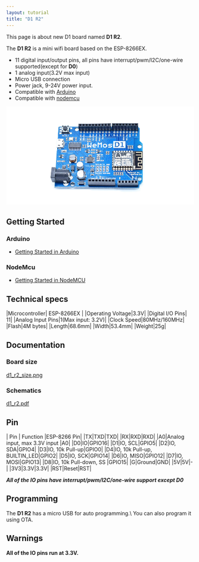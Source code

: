 ```yaml
---
layout: tutorial
title: "D1 R2"
---  
```


This page is about new D1 board named **D1 R2**.

The **D1 R2** is a mini wifi board based on the ESP-8266EX.

  * 11 digital input/output pins, all pins have interrupt/pwm/I2C/one-wire supported(except for **D0**)
  * 1 analog input(3.2V max input)
  * Micro USB connection
  * Power jack, 9-24V power input.
  * Compatible with [Arduino](https://github.com/esp8266/Arduino)
  * Compatible with [nodemcu](http://www.nodemcu.com)

[![D1 R2](./images/r2_1.jpg)](./images/r2_1.jpg)



## Getting Started

### Arduino

  * [Getting Started in Arduino](/Tutorial/get_started_in_arduino.html)

### NodeMcu

  * [Getting Started in NodeMCU](/Tutorial/get_started_in_nodemcu.html)

## Technical specs

|Microcontroller| ESP-8266EX     | 
|Operating Voltage|3.3V|
|Digital I/O Pins| 11|
|Analog Input Pins|1(Max input: 3.2V)|
|Clock Speed|80MHz/160MHz|
|Flash|4M bytes|
|Length|68.6mm|
|Width|53.4mm|
|Weight|25g|

## Documentation

### Board size

[d1_r2_size.png](./images/d1_r2_size.png)

### Schematics

[d1_r2.pdf](./images/d1_r2.pdf)

## Pin

| Pin | Function |ESP-8266 Pin|
|TX|TXD|TXD|
|RX|RXD|RXD|
|A0|Analog input, max 3.3V input |A0|
|D0|IO|GPIO16|
|D1|IO, SCL|GPIO5|
|D2|IO, SDA|GPIO4|
|D3|IO, 10k Pull-up|GPIO0|
|D4|IO, 10k Pull-up, BUILTIN_LED|GPIO2|
|D5|IO, SCK|GPIO14|
|D6|IO, MISO|GPIO12|
|D7|IO, MOSI|GPIO13|
|D8|IO, 10k Pull-down, SS |GPIO15|
|G|Ground|GND|
|5V|5V|-|
|3V3|3.3V|3.3V|
|RST|Reset|RST|


***All of the IO pins have interrupt/pwm/I2C/one-wire support except D0***


## Programming
The **D1 R2** has a micro USB for auto programming.\\
You can also program it using OTA.

## Warnings
**All of the IO pins run at 3.3V.**